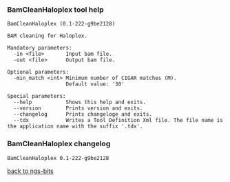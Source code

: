 ### BamCleanHaloplex tool help
	BamCleanHaloplex (0.1-222-g9be2128)
	
	BAM cleaning for Haloplex.
	
	Mandatory parameters:
	  -in <file>       Input bam file.
	  -out <file>      Output bam file.
	
	Optional parameters:
	  -min_match <int> Minimum number of CIGAR matches (M).
	                   Default value: '30'
	
	Special parameters:
	  --help           Shows this help and exits.
	  --version        Prints version and exits.
	  --changelog      Prints changeloge and exits.
	  --tdx            Writes a Tool Definition Xml file. The file name is the application name with the suffix '.tdx'.
	
### BamCleanHaloplex changelog
	BamCleanHaloplex 0.1-222-g9be2128
	
[back to ngs-bits](https://github.com/marc-sturm/ngs-bits)